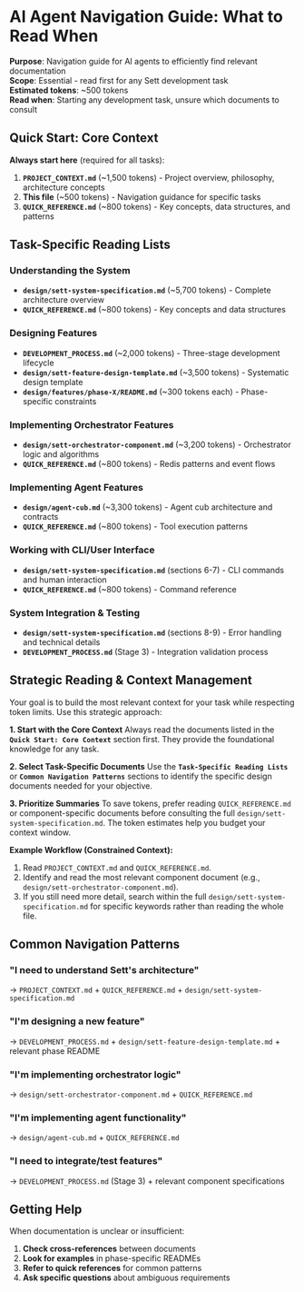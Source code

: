 # **AI Agent Navigation Guide: What to Read When**

**Purpose**: Navigation guide for AI agents to efficiently find relevant documentation  
**Scope**: Essential - read first for any Sett development task  
**Estimated tokens**: ~500 tokens  
**Read when**: Starting any development task, unsure which documents to consult

## **Quick Start: Core Context**

**Always start here** (required for all tasks):
1. **`PROJECT_CONTEXT.md`** (~1,500 tokens) - Project overview, philosophy, architecture concepts
2. **This file** (~500 tokens) - Navigation guidance for specific tasks
3. **`QUICK_REFERENCE.md`** (~800 tokens) - Key concepts, data structures, and patterns

## **Task-Specific Reading Lists**

### **Understanding the System**
- **`design/sett-system-specification.md`** (~5,700 tokens) - Complete architecture overview
- **`QUICK_REFERENCE.md`** (~800 tokens) - Key concepts and data structures

### **Designing Features**
- **`DEVELOPMENT_PROCESS.md`** (~2,000 tokens) - Three-stage development lifecycle  
- **`design/sett-feature-design-template.md`** (~3,500 tokens) - Systematic design template
- **`design/features/phase-X/README.md`** (~300 tokens each) - Phase-specific constraints

### **Implementing Orchestrator Features**
- **`design/sett-orchestrator-component.md`** (~3,200 tokens) - Orchestrator logic and algorithms
- **`QUICK_REFERENCE.md`** (~800 tokens) - Redis patterns and event flows

### **Implementing Agent Features**  
- **`design/agent-cub.md`** (~3,300 tokens) - Agent cub architecture and contracts
- **`QUICK_REFERENCE.md`** (~800 tokens) - Tool execution patterns

### **Working with CLI/User Interface**
- **`design/sett-system-specification.md`** (sections 6-7) - CLI commands and human interaction
- **`QUICK_REFERENCE.md`** (~800 tokens) - Command reference

### **System Integration & Testing**
- **`design/sett-system-specification.md`** (sections 8-9) - Error handling and technical details
- **`DEVELOPMENT_PROCESS.md`** (Stage 3) - Integration validation process

## **Strategic Reading & Context Management**

Your goal is to build the most relevant context for your task while respecting token limits. Use this strategic approach:

**1. Start with the Core Context**
Always read the documents listed in the **`Quick Start: Core Context`** section first. They provide the foundational knowledge for any task.

**2. Select Task-Specific Documents**
Use the **`Task-Specific Reading Lists`** or **`Common Navigation Patterns`** sections to identify the specific design documents needed for your objective.

**3. Prioritize Summaries**
To save tokens, prefer reading `QUICK_REFERENCE.md` or component-specific documents before consulting the full `design/sett-system-specification.md`. The token estimates help you budget your context window.

**Example Workflow (Constrained Context):**
1.  Read `PROJECT_CONTEXT.md` and `QUICK_REFERENCE.md`.
2.  Identify and read the most relevant component document (e.g., `design/sett-orchestrator-component.md`).
3.  If you still need more detail, search within the full `design/sett-system-specification.md` for specific keywords rather than reading the whole file.

## **Common Navigation Patterns**

### **"I need to understand Sett's architecture"**
→ `PROJECT_CONTEXT.md` + `QUICK_REFERENCE.md` + `design/sett-system-specification.md`

### **"I'm designing a new feature"**  
→ `DEVELOPMENT_PROCESS.md` + `design/sett-feature-design-template.md` + relevant phase README

### **"I'm implementing orchestrator logic"**
→ `design/sett-orchestrator-component.md` + `QUICK_REFERENCE.md`

### **"I'm implementing agent functionality"**
→ `design/agent-cub.md` + `QUICK_REFERENCE.md`

### **"I need to integrate/test features"**
→ `DEVELOPMENT_PROCESS.md` (Stage 3) + relevant component specifications

## **Getting Help**

When documentation is unclear or insufficient:
1. **Check cross-references** between documents
2. **Look for examples** in phase-specific READMEs
3. **Refer to quick references** for common patterns
4. **Ask specific questions** about ambiguous requirements
